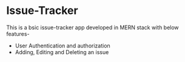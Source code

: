 # Issue-Tracker

This is a bsic issue-tracker app developed in MERN stack with below features-
* User Authentication and authorization
* Adding, Editing and Deleting an issue 

